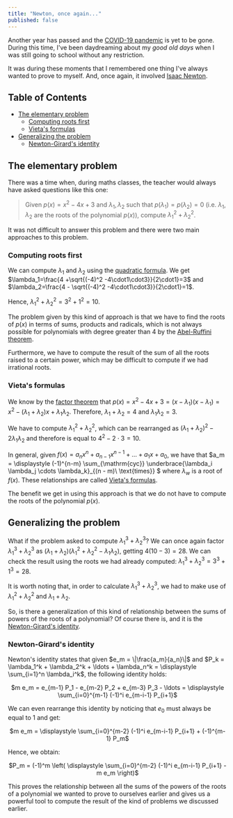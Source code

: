 ```yaml
---
title: "Newton, once again..."
published: false
---
```


Another year has passed and the [COVID-19 pandemic](https://en.wikipedia.org/wiki/COVID-19_pandemic) is yet to be gone. During this time, I've been daydreaming about my *good old days* when I was still going to school without any restriction.

It was during these moments that I remembered one thing I've always wanted to prove to myself. And, once again, it involved [Isaac Newton](https://en.wikipedia.org/wiki/Isaac_Newton).

## Table of Contents
  - [The elementary problem](#the-elementary-problem)
    - [Computing roots first](#computing-roots-first)
    - [Vieta's formulas](#vietas-formulas)
  - [Generalizing the problem](#generalizing-the-problem)
    - [Newton-Girard's identity](#newton-girards-identity)

## The elementary problem

There was a time when, during maths classes, the teacher would always have asked questions like this one:

> Given $p(x)=x^2-4x+3$ and $\lambda_1, \lambda_2$ such that $p(\lambda_1)=p(\lambda_2)=0$ (i.e. $\lambda_1, \lambda_2$ are the roots of the polynomial $p(x)$), compute $\lambda_1^2+\lambda_2^2$.

It was not difficult to answer this problem and there were two main approaches to this problem.

### Computing roots first

We can compute $\lambda_1$ and $\lambda_2$ using the [quadratic formula](https://en.wikipedia.org/wiki/Quadratic_formula). We get $\lambda_1=\frac{4 +\sqrt{(-4)^2 -4\cdot1\cdot3}}{2\cdot1}=3$ and $\lambda_2=\frac{4 - \sqrt{(-4)^2 -4\cdot1\cdot3}}{2\cdot1}=1$.

Hence, $\lambda_1^2+\lambda_2^2=3^2+1^2=10$.

The problem given by this kind of approach is that we have to find the roots of $p(x)$ in terms of sums, products and radicals, which is not always possible for polynomials with degree greater than $4$ by the [Abel-Ruffini theorem](https://en.wikipedia.org/wiki/Abel%E2%80%93Ruffini_theorem).

Furthermore, we have to compute the result of the sum of all the roots raised to a certain power, which may be difficult to compute if we had irrational roots.

### Vieta's formulas

We know by the [factor theorem](https://en.wikipedia.org/wiki/Factor_theorem) that $p(x)=x^2-4x+3=(x-\lambda_1)(x-\lambda_1)=x^2-(\lambda_1 + \lambda_2)x+\lambda_1\lambda_2$. Therefore, $\lambda_1 + \lambda_2 = 4$ and $\lambda_1\lambda_2=3$.

We have to compute $\lambda_1^2 + \lambda_2^2$, which can be rearranged as $(\lambda_1 + \lambda_2)^2 - 2\lambda_1\lambda_2$ and therefore is equal to $4^2 - 2 \cdot 3 = 10$.

In general, given $f(x)=a_n x^n + a_{n-1} x^{n-1} + \ldots + a_1 x + a_0$, we have that $a_m = \displaystyle (-1)^{n-m} \sum_{\mathrm{cyc}} \underbrace{\lambda_i \lambda_j \cdots \lambda_k}_{(n - m)\ \text{times}} \$ where $\lambda_w$ is a root of $f(x)$. These relationships are called [Vieta's formulas](https://en.wikipedia.org/wiki/Vieta%27s_formulas).

The benefit we get in using this approach is that we do not have to compute the roots of the polynomial $p(x)$.

## Generalizing the problem

What if the problem asked to compute $\lambda_1^3 + \lambda_2^3$? We can once again factor $\lambda_1^3 + \lambda_2^3$ as $(\lambda_1 + \lambda_2)(\lambda_1^2 + \lambda_2^2 - \lambda_1\lambda_2)$, getting $4(10 - 3) = 28$. We can check the result using the roots we had already computed: $\lambda_1^3 + \lambda_2^3 = 3^3 + 1^3 = 28$.

It is worth noting that, in order to calculate $\lambda_1^3 + \lambda_2^3$, we had to make use of $\lambda_1^2 + \lambda_2^2$ and $\lambda_1 + \lambda_2$.

So, is there a generalization of this kind of relationship between the sums of powers of the roots of a polynomial? Of course there is, and it is the [Newton-Girard's identity](https://en.wikipedia.org/wiki/Newton%27s_identities).

### Newton-Girard's identity

Newton's identity states that given $e_m = \|\frac{a_m}{a_n}\|$ and $P_k = \lambda_1^k + \lambda_2^k + \ldots + \lambda_n^k = \displaystyle \sum_{i=1}^n \lambda_i^k$, the following identity holds:

<center>$m e_m = e_{m-1} P_1 - e_{m-2} P_2 + e_{m-3} P_3 - \ldots = \displaystyle \sum_{i=0}^{m-1} (-1)^i e_{m-i-1} P_{i+1}$</center>

We can even rearrange this identity by noticing that $e_0$ must always be equal to $1$ and get:

<center>$m e_m = \displaystyle \sum_{i=0}^{m-2} (-1)^i e_{m-i-1} P_{i+1} + (-1)^{m-1} P_m$</center>

Hence, we obtain:

<center>$P_m = (-1)^m \left( \displaystyle \sum_{i=0}^{m-2} (-1)^i e_{m-i-1} P_{i+1} - m e_m \right)$</center>

This proves the relationship between all the sums of the powers of the roots of a polynomial we wanted to prove to ourselves earlier and gives us a powerful tool to compute the result of the kind of problems we discussed earlier.